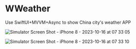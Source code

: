 # WWeather
Use SwiftUI+MVVM+Async to show China city's weather APP


![Simulator Screen Shot - iPhone 8 - 2023-10-16 at 07 33 05](https://github.com/fifyrio/WWeather/assets/8080188/c72f2898-1661-4c03-bee3-a4531b867628)

![Simulator Screen Shot - iPhone 8 - 2023-10-16 at 07 33 10](https://github.com/fifyrio/WWeather/assets/8080188/91689f6d-2d28-440f-a3cb-2691fcbddea1)
